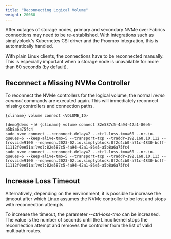 ```yaml
---
title: "Reconnecting Logical Volume"
weight: 20080
---
```


After outages of storage nodes, primary and secondary NVMe over Fabrics connections may need to be re-established. With
integrations such as simplyblock's Kubernetes CSI driver and the Proxmox integration, this is automatically handled.

With plain Linux clients, the connections have to be reconnected manually. This is especially important when a storage
node is unavailable for more than 60 seconds (by default).

## Reconnect a Missing NVMe Controller

To reconnect the NVMe controllers for the logical volume, the normal _nvme connect_ commands are executed again. This
will immediately reconnect missing controllers and connection paths.

```bash title="Retrieve connection strings"
{cliname} volume connect <VOLUME_ID>
```

```plain title="Example output for connection string retrieval"
[demo@demo ~]# {cliname} volume connect 82e587c5-4a94-42a1-86e5-a5b8a6a75fc4
sudo nvme connect --reconnect-delay=2 --ctrl-loss-tmo=60 --nr-io-queues=6 --keep-alive-tmo=5 --transport=tcp --traddr=192.168.10.112 --trsvcid=9100 --nqn=nqn.2023-02.io.simplyblock:0f2c4cb0-a71c-4830-bcff-11112f0ee51a:lvol:82e587c5-4a94-42a1-86e5-a5b8a6a75fc4
sudo nvme connect --reconnect-delay=2 --ctrl-loss-tmo=60 --nr-io-queues=6 --keep-alive-tmo=5 --transport=tcp --traddr=192.168.10.113 --trsvcid=9100 --nqn=nqn.2023-02.io.simplyblock:0f2c4cb0-a71c-4830-bcff-11112f0ee51a:lvol:82e587c5-4a94-42a1-86e5-a5b8a6a75fc4
```

## Increase Loss Timeout

Alternatively, depending on the environment, it is possible to increase the timeout after which Linux assumes the
NVMe controller to be lost and stops with reconnection attempts.

To increase the timeout, the parameter _--ctrl-loss-tmo_ can be increased. The value is the number of seconds until
the Linux kernel stops the reconnection attempt and removes the controller from the list of valid multipath routes.
